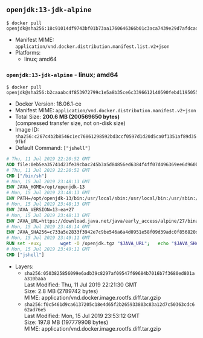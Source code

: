 ## `openjdk:13-jdk-alpine`

```console
$ docker pull openjdk@sha256:18c91014df9743bf01b73aa1760646366b01c3aca7439e29d7afdcad9d4a73f9
```

-	Manifest MIME: `application/vnd.docker.distribution.manifest.list.v2+json`
-	Platforms:
	-	linux; amd64

### `openjdk:13-jdk-alpine` - linux; amd64

```console
$ docker pull openjdk@sha256:b2caaabc4f853972799c1e5a8b35ce6c3396612140590febd1195055cdf47906
```

-	Docker Version: 18.06.1-ce
-	Manifest MIME: `application/vnd.docker.distribution.manifest.v2+json`
-	Total Size: **200.6 MB (200569650 bytes)**  
	(compressed transfer size, not on-disk size)
-	Image ID: `sha256:c267c4b2b8546c1ec76861298592bd3ccf0597d1d20d5ca0f1351af89d359fbf`
-	Default Command: `["jshell"]`

```dockerfile
# Thu, 11 Jul 2019 22:20:52 GMT
ADD file:0eb5ea35741d23fe39cbac245b3a5d84856ed6384f4ff07d496369ee6d960bad in / 
# Thu, 11 Jul 2019 22:20:52 GMT
CMD ["/bin/sh"]
# Mon, 15 Jul 2019 23:48:13 GMT
ENV JAVA_HOME=/opt/openjdk-13
# Mon, 15 Jul 2019 23:48:13 GMT
ENV PATH=/opt/openjdk-13/bin:/usr/local/sbin:/usr/local/bin:/usr/sbin:/usr/bin:/sbin:/bin
# Mon, 15 Jul 2019 23:48:13 GMT
ENV JAVA_VERSION=13-ea+27
# Mon, 15 Jul 2019 23:48:13 GMT
ENV JAVA_URL=https://download.java.net/java/early_access/alpine/27/binaries/openjdk-13-ea+27_linux-x64-musl_bin.tar.gz
# Mon, 15 Jul 2019 23:48:14 GMT
ENV JAVA_SHA256=c733a5e2833f3942e7c9be546a6a4d0951e58f09d39adc0f856820d810f9d910
# Mon, 15 Jul 2019 23:49:11 GMT
RUN set -eux; 		wget -O /openjdk.tgz "$JAVA_URL"; 	echo "$JAVA_SHA256 */openjdk.tgz" | sha256sum -c -; 	mkdir -p "$JAVA_HOME"; 	tar --extract --file /openjdk.tgz --directory "$JAVA_HOME" --strip-components 1; 	rm /openjdk.tgz; 		java -Xshare:dump; 		java --version; 	javac --version
# Mon, 15 Jul 2019 23:49:11 GMT
CMD ["jshell"]
```

-	Layers:
	-	`sha256:0503825856099e6adb39c8297af09547f69684b7016b7f3680ed801aa310baaa`  
		Last Modified: Thu, 11 Jul 2019 22:21:30 GMT  
		Size: 2.8 MB (2789742 bytes)  
		MIME: application/vnd.docker.image.rootfs.diff.tar.gzip
	-	`sha256:f0c5461d9ca6137205c18e4d65f2b265933803c83a12d7c50363cdc662ad76e5`  
		Last Modified: Mon, 15 Jul 2019 23:53:12 GMT  
		Size: 197.8 MB (197779908 bytes)  
		MIME: application/vnd.docker.image.rootfs.diff.tar.gzip
